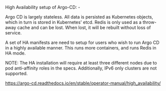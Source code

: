 High Availability setup of Argo-CD: -

Argo CD is largely stateless. All data is persisted as Kubernetes objects, which in turn is stored in Kubernetes' etcd. Redis is only used as a throw-away cache and can be lost. When lost, it will be rebuilt without loss of service.

A set of HA manifests are need to setup for users who wish to run Argo CD in a highly available manner. This runs more containers, and runs Redis in HA mode.

NOTE: The HA installation will require at least three different nodes due to pod anti-affinity roles in the specs. Additionally, IPv6 only clusters are not supported.

https://argo-cd.readthedocs.io/en/stable/operator-manual/high_availability/